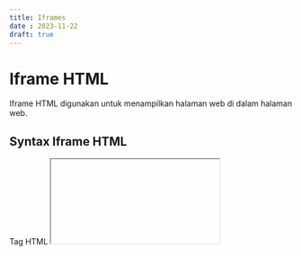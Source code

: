 ```yaml
---
title: Iframes
date : 2023-11-22
draft: true
---
```


# Iframe HTML
Iframe HTML digunakan untuk menampilkan halaman web di dalam halaman web.
## Syntax Iframe HTML
Tag HTML <iframe>menentukan bingkai sebaris.
Bingkai sebaris digunakan untuk menyematkan dokumen lain ke dalam dokumen HTML saat ini.
## Syntax
```sh
<iframe src="url" title="description"></iframe>
```
## Iframe - Atur Tinggi dan Lebar
Gunakan atribut heightdan widthuntuk menentukan ukuran iframe.
Tinggi dan lebar ditentukan dalam piksel secara default:
Contoh : 
```sh
<iframe src="demo_iframe.htm" height="200" width="300" title="Iframe Example"></iframe>
```
Atau Anda dapat menambahkan atribut gaya dan menggunakan properti tinggi dan lebar CSS:
Contoh : 
```sh
<iframe src="demo_iframe.htm" style="height:200px;width:300px;" title="Iframe Example"></iframe>
```
## Iframe - Hapus Perbatasan
Secara default, iframe memiliki batas di sekelilingnya.
Untuk menghapus batas, tambahkan styleatribut dan gunakan properti CSS border
Contoh : 
```sh
<iframe src="demo_iframe.htm" style="border:none;" title="Iframe Example"></iframe>
```
Dengan CSS, Anda juga dapat mengubah ukuran, gaya, dan warna batas iframe:
Contoh : 
```sh
<iframe src="demo_iframe.htm" style="border:2px solid red;" title="Iframe Example"></iframe>
```
## Iframe - Target untuk Tautan
Iframe dapat digunakan sebagai bingkai target untuk sebuah tautan.
Atribut targetlink harus mengacu pada nameatribut iframe:
Contoh :
```sh
<iframe src="demo_iframe.htm" name="iframe_a" title="Iframe Example"></iframe>
```
```sh
<p><a href="https://www.w3schools.com" target="iframe_a">W3Schools.com</a></p>
```
## Ringkasan Bab
Tag HTML `<iframe>`menentukan bingkai sebaris
Atribut src mendefinisikan URL halaman yang akan disematkan
Selalu sertakan titleatribut (untuk pembaca layar)
Atribut heightand widthmenentukan ukuran iframe
Gunakan border:none;untuk menghapus batas di sekitar iframe

## Tag iframe HTML
	
| Tag | Deskripsi |
| ----------- | ----------- |
| `<iframe>` | Defines an inline frame |

	
